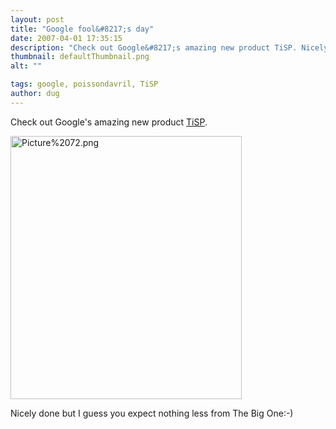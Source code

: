 ```yaml
---
layout: post
title: "Google fool&#8217;s day"
date: 2007-04-01 17:35:15
description: "Check out Google&#8217;s amazing new product TiSP. Nicely done but I guess you expect nothing less from The Big One -- -)&#8230;"
thumbnail: defaultThumbnail.png
alt: ""

tags: google, poissondavril, TiSP
author: dug
---
```


<p>Check out Google's amazing new product <a title="Welcome to Google TiSP" href="http://www.google.com/tisp/">TiSP</a>. </p>

<p><a href="http://www.donkeyontheedge.com/i/Picture%2072.png"><img alt="Picture%2072.png" src="http://www.donkeyontheedge.com/i/Picture%2072-thumb.png" width="370" height="421" /></a></p>

<p>Nicely done but I guess you expect nothing less from The Big One:-)</p>
